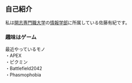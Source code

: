 ## 自己紹介

私は[開志専門職大学](https://kaishi-pu.ac.jp/)の[情報学部](https://kaishi-pu.ac.jp/department/ict/)に所属している佐藤有紀です。

### 趣味はゲーム
最近やっているモノ<br>
  ・APEX<br>
  ・ピクミン<br>
  ・Battlefield2042<br>
  ・Phasmophobia<br>
  
